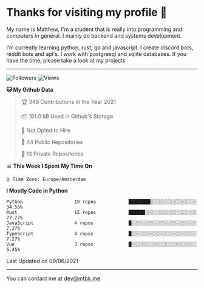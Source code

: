 # Thanks for visiting my profile 👋
My name is Matthew, I'm a student that is really into programming and computers in general. I mainly do backend and systems development.


I’m currently learning python, rust, go and javascript. I create discord bots, reddit bots and api's. I work with postgresql and sqlite databases. If you have the time, please take a look at my projects

---
![Followers](https://img.shields.io/github/followers/DankDumpster?style=social)
![Views](https://komarev.com/ghpvc/?username=DankDumpster&style=flat-square&color=green)
<!--START_SECTION:waka-->
**🐱 My Github Data** 

> 🏆 349 Contributions in the Year 2021
 > 
> 📦 161.0 kB Used in Github's Storage 
 > 
> 🚫 Not Opted to Hire
 > 
> 📜 44 Public Repositories 
 > 
> 🔑 13 Private Repositories  
 > 
📊 **This Week I Spent My Time On** 

```text
⌚︎ Time Zone: Europe/Amsterdam

```

**I Mostly Code in Python** 

```text
Python                   19 repos            ████████░░░░░░░░░░░░░░░░░   34.55% 
Rust                     15 repos            ██████░░░░░░░░░░░░░░░░░░░   27.27% 
JavaScript               4 repos             █░░░░░░░░░░░░░░░░░░░░░░░░   7.27% 
TypeScript               4 repos             █░░░░░░░░░░░░░░░░░░░░░░░░   7.27% 
Vue                      3 repos             █░░░░░░░░░░░░░░░░░░░░░░░░   5.45%

```



 Last Updated on 09/06/2021
<!--END_SECTION:waka-->
-------

You can contact me at dev@mtbk.me

